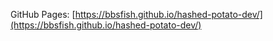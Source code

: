 GitHub Pages: [https://bbsfish.github.io/hashed-potato-dev/](https://bbsfish.github.io/hashed-potato-dev/)
